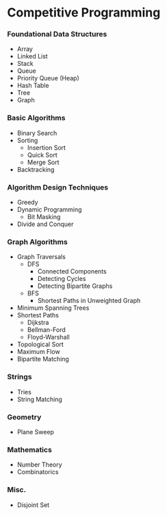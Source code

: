 # Competitive Programming
### Foundational Data Structures
* Array
* Linked List
* Stack
* Queue
* Priority Queue (Heap)
* Hash Table
* Tree
* Graph

### Basic Algorithms
* Binary Search
* Sorting
  * Insertion Sort 
  * Quick Sort
  * Merge Sort
* Backtracking

### Algorithm Design Techniques
* Greedy
* Dynamic Programming
  * Bit Masking 
* Divide and Conquer

### Graph Algorithms
* Graph Traversals
  * DFS
    * Connected Components
    * Detecting Cycles
    * Detecting Bipartite Graphs
  * BFS
    * Shortest Paths in Unweighted Graph  
* Minimum Spanning Trees
* Shortest Paths
  * Dijkstra
  * Bellman-Ford
  * Floyd-Warshall
* Topological Sort
* Maximum Flow
* Bipartite Matching

### Strings
* Tries
* String Matching

### Geometry
* Plane Sweep

### Mathematics
* Number Theory
* Combinatorics

### Misc.
* Disjoint Set
